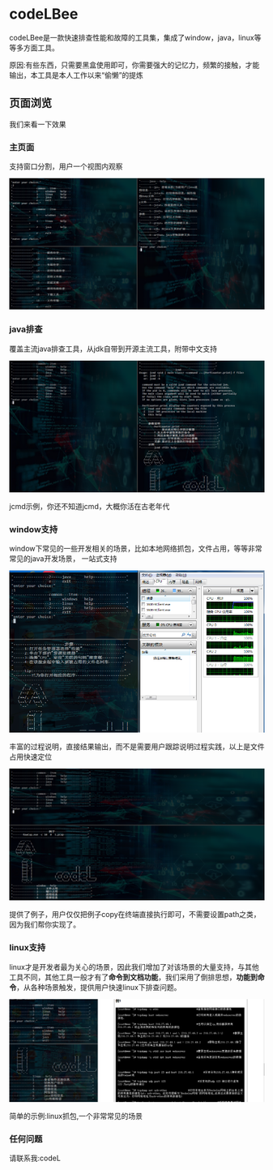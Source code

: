 # codeLBee

codeLBee是一款快速排查性能和故障的工具集，集成了window，java，linux等等多方面工具。

原因:有些东西，只需要黑盒使用即可，你需要强大的记忆力，频繁的接触，才能输出，本工具是本人工作以来“偷懒”的提炼

## 页面浏览

我们来看一下效果

### 主页面 ###


支持窗口分割，用户一个视图内观察

![主功能](https://github.com/CodeIngL/codeLBee/blob/master/1.png)

### java排查 ###

覆盖主流java排查工具，从jdk自带到开源主流工具，附带中文支持

![java排查](https://github.com/CodeIngL/codeLBee/blob/master/2.png)

jcmd示例，你还不知道jcmd，大概你活在古老年代


### window支持 ###

window下常见的一些开发相关的场景，比如本地网络抓包，文件占用，等等非常常见的java开发场景，
一站式支持

![文件占用](https://github.com/CodeIngL/codeLBee/blob/master/3.png)

丰富的过程说明，直接结果输出，而不是需要用户跟踪说明过程实践，以上是文件占用快速定位

![本地抓包示例](https://github.com/CodeIngL/codeLBee/blob/master/4.png)

提供了例子，用户仅仅把例子copy在终端直接执行即可，不需要设置path之类，因为我们帮你实现了。


### linux支持 ###

linux才是开发者最为关心的场景，因此我们增加了对该场景的大量支持，与其他工具不同，其他工具一般才有了**命令到文档功能**，我们采用了倒排思想，**功能到命令**，从各种场景触发，提供用户快速linux下排查问题。

![linux抓包示例](https://github.com/CodeIngL/codeLBee/blob/master/5.png)

简单的示例:linux抓包,一个非常常见的场景

### 任何问题 ###

请联系我:codeL
